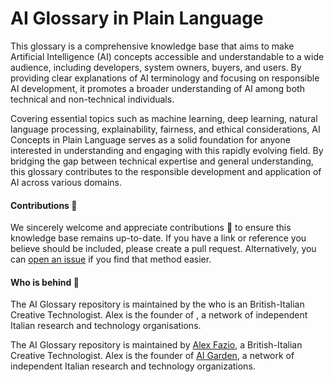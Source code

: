 # AI Glossary in Plain Language

This glossary is a comprehensive knowledge base that aims to make Artificial Intelligence (AI) concepts accessible and understandable to a wide audience, including developers, system owners, buyers, and users. By providing clear explanations of AI terminology and focusing on responsible AI development, it promotes a broader understanding of AI among both technical and non-technical individuals.

Covering essential topics such as machine learning, deep learning, natural language processing, explainability, fairness, and ethical considerations, AI Concepts in Plain Language serves as a solid foundation for anyone interested in understanding and engaging with this rapidly evolving field. By bridging the gap between technical expertise and general understanding, this glossary contributes to the responsible development and application of AI across various domains.

####  Contributions :raising_hand:

We sincerely welcome and appreciate contributions :pray: to ensure this knowledge base remains up-to-date. If you have a link or reference you believe should be included, please create a pull request. Alternatively, you can [open an issue](https://github.com/alexfazio/ai-glossary/issues/new/choose) if you find that method easier.

#### Who is behind :construction_worker:

The AI Glossary repository is maintained by the  who is an British-Italian Creative Technologist. Alex is the founder of , a network of independent Italian research and technology organisations.

The AI Glossary repository is maintained by [Alex Fazio](https://www.linkedin.com/in/alxfazio/), a British-Italian Creative Technologist. Alex is the founder of [AI Garden](https://www.linkedin.com/company/100216986), a network of independent Italian research and technology organizations.
